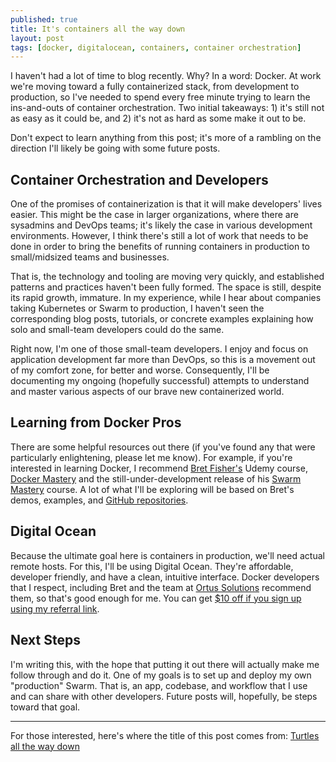 ```yaml
---
published: true
title: It's containers all the way down
layout: post
tags: [docker, digitalocean, containers, container orchestration]
---
```

I haven't had a lot of time to blog recently. Why? In a word: Docker. At work we're moving toward a fully containerized stack, from development to production, so I've needed to spend every free minute trying to learn the ins-and-outs of container orchestration. Two initial takeaways: 1) it's still not as easy as it could be, and 2) it's not as hard as some make it out to be.
<!--more-->

Don't expect to learn anything from this post; it's more of a rambling on the direction I'll likely be going with some future posts.

## Container Orchestration and Developers
One of the promises of containerization is that it will make developers' lives easier. This might be the case in larger organizations, where there are sysadmins and DevOps teams; it's likely the case in various development environments. However, I think there's still a lot of work that needs to be done in order to bring the benefits of running containers in production to small/midsized teams and businesses.

That is, the technology and tooling are moving very quickly, and established patterns and practices haven't been fully formed. The space is still, despite its rapid growth, immature. In my experience, while I hear about companies taking Kubernetes or Swarm to production, I haven't seen the corresponding blog posts, tutorials, or concrete examples explaining how solo and small-team developers could do the same.

Right now, I'm one of those small-team developers. I enjoy and focus on application development far more than DevOps, so this is a movement out of my comfort zone, for better and worse. Consequently, I'll be documenting my ongoing (hopefully successful) attempts to understand and master various aspects of our brave new containerized world.

## Learning from Docker Pros
There are some helpful resources out there (if you've found any that were particularly enlightening, please let me know). For example, if you're interested in learning Docker, I recommend [Bret Fisher's](https://www.bretfisher.com/) Udemy course, [Docker Mastery](https://www.udemy.com/docker-mastery/) and the still-under-development release of his [Swarm Mastery](https://www.udemy.com/docker-swarm-mastery/) course. A lot of what I'll be exploring will be based on Bret's demos, examples, and [GitHub repositories](https://github.com/BretFisher).

## Digital Ocean
Because the ultimate goal here is containers in production, we'll need actual remote hosts. For this, I'll be using Digital Ocean. They're affordable, developer friendly, and have a clean, intuitive interface. Docker developers that I respect, including Bret and the team at [Ortus Solutions](https://www.ortussolutions.com/) recommend them, so that's good enough for me. You can get [$10 off if you sign up using my referral link](https://m.do.co/c/cd8c044be956).

## Next Steps
I'm writing this, with the hope that putting it out there will actually make me follow through and do it. One of my goals is to set up and deploy my own "production" Swarm. That is, an app, codebase, and workflow that I use and can share with other developers. Future posts will, hopefully, be steps toward that goal.

___
For those interested, here's where the title of this post comes from: [Turtles all the way down](https://en.wikipedia.org/wiki/Turtles_all_the_way_down)

